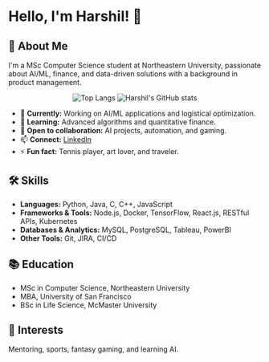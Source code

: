 # Hello, I'm Harshil! 👋

## 🚀 About Me
I'm a MSc Computer Science student at Northeastern University, passionate about AI/ML, finance, and data-driven solutions with a background in product management.

<p align="center">
  <img src="https://github-readme-stats.vercel.app/api/top-langs/?username=xojoyboy&layout=compact&exclude_repo=repo1,repo2" alt="Top Langs" />
  <img src="https://github-readme-stats.vercel.app/api?username=xojoyboy&show_icons=true&theme=radical&count_private=true" alt="Harshil's GitHub stats" />
</p>

- 🔭 **Currently:** Working on AI/ML applications and logistical optimization.
- 🌱 **Learning:** Advanced algorithms and quantitative finance.
- 👯 **Open to collaboration:** AI projects, automation, and gaming.
- 📫 **Connect:** [LinkedIn](https://www.linkedin.com/in/harshil-c/)
- ⚡ **Fun fact:** Tennis player, art lover, and traveler.

## 🛠 Skills
- **Languages:** Python, Java, C, C++, JavaScript
- **Frameworks & Tools:** Node.js, Docker, TensorFlow, React.js, RESTful APIs, Kubernetes
- **Databases & Analytics:** MySQL, PostgreSQL, Tableau, PowerBI
- **Other Tools:** Git, JIRA, CI/CD

## 📚 Education
- MSc in Computer Science, Northeastern University  
- MBA, University of San Francisco  
- BSc in Life Science, McMaster University

## 🌟 Interests
Mentoring, sports, fantasy gaming, and learning AI.


